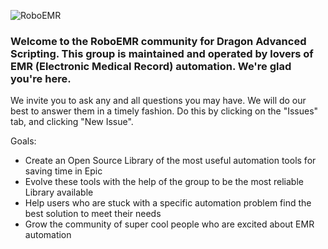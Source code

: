 ![RoboEMR](http://url/to/img.png)

### Welcome to the RoboEMR community for Dragon Advanced Scripting.  This group is maintained and operated by lovers of EMR (Electronic Medical Record) automation.  We're glad you're here.  

We invite you to ask any and all questions you may have.  We will do our best to answer them in a timely fashion.  Do this by clicking on the "Issues" tab, and clicking "New Issue".

Goals:

- Create an Open Source Library of the most useful automation tools for saving time in Epic
- Evolve these tools with the help of the group to be the most reliable Library available
- Help users who are stuck with a specific automation problem find the best solution to meet their needs
- Grow the community of super cool people who are excited about EMR automation
